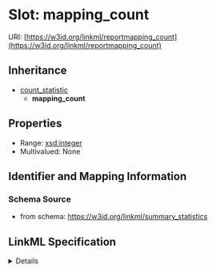 # Slot: mapping_count

URI: [https://w3id.org/linkml/reportmapping_count](https://w3id.org/linkml/reportmapping_count)




## Inheritance

* [count_statistic](count_statistic.md)
    * **mapping_count**





## Properties

* Range: [xsd:integer](http://www.w3.org/2001/XMLSchema#integer)
* Multivalued: None







## Identifier and Mapping Information







### Schema Source


* from schema: https://w3id.org/linkml/summary_statistics




## LinkML Specification

<details>
```yaml
name: mapping_count
from_schema: https://w3id.org/linkml/summary_statistics
rank: 1000
is_a: count_statistic
alias: mapping_count
domain_of:
- SummaryStatisticCollection
slot_group: metadata_statistic_group
range: integer

```
</details>